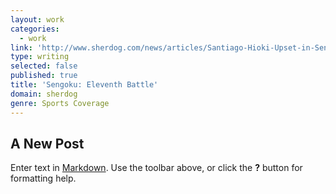 ```yaml
---
layout: work
categories:
  - work
link: 'http://www.sherdog.com/news/articles/Santiago-Hioki-Upset-in-Sengoku-20779'
type: writing
selected: false
published: true
title: 'Sengoku: Eleventh Battle'
domain: sherdog
genre: Sports Coverage
---
```

## A New Post

Enter text in [Markdown](http://daringfireball.net/projects/markdown/). Use the toolbar above, or click the **?** button for formatting help.
